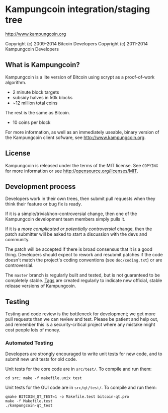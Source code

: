 Kampungcoin integration/staging tree
================================

http://www.kampungcoin.org

Copyright (c) 2009-2014 Bitcoin Developers
Copyright (c) 2011-2014 Kampungcoin Developers

What is Kampungcoin?
----------------

Kampungcoin is a lite version of Bitcoin using scrypt as a proof-of-work algorithm.
 - 2 minute block targets
 - subsidy halves in 50k blocks
 - ~12 million total coins

The rest is the same as Bitcoin.
 - 10 coins per block

For more information, as well as an immediately useable, binary version of
the Kampungcoin client sofware, see http://www.kampungcoin.org.

License
-------

Kampungcoin is released under the terms of the MIT license. See `COPYING` for more
information or see http://opensource.org/licenses/MIT.

Development process
-------------------

Developers work in their own trees, then submit pull requests when they think
their feature or bug fix is ready.

If it is a simple/trivial/non-controversial change, then one of the Kampungcoin
development team members simply pulls it.

If it is a *more complicated or potentially controversial* change, then the patch
submitter will be asked to start a discussion with the devs and community.

The patch will be accepted if there is broad consensus that it is a good thing.
Developers should expect to rework and resubmit patches if the code doesn't
match the project's coding conventions (see `doc/coding.txt`) or are
controversial.

The `master` branch is regularly built and tested, but is not guaranteed to be
completely stable. [Tags](https://github.com/kampungcoin-project/kampungcoin/tags) are created
regularly to indicate new official, stable release versions of Kampungcoin.

Testing
-------

Testing and code review is the bottleneck for development; we get more pull
requests than we can review and test. Please be patient and help out, and
remember this is a security-critical project where any mistake might cost people
lots of money.

### Automated Testing

Developers are strongly encouraged to write unit tests for new code, and to
submit new unit tests for old code.

Unit tests for the core code are in `src/test/`. To compile and run them:

    cd src; make -f makefile.unix test

Unit tests for the GUI code are in `src/qt/test/`. To compile and run them:

    qmake BITCOIN_QT_TEST=1 -o Makefile.test bitcoin-qt.pro
    make -f Makefile.test
    ./kampungcoin-qt_test

